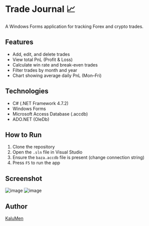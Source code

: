 # Trade Journal 📈

A Windows Forms application for tracking Forex and crypto trades.

## Features
- Add, edit, and delete trades
- View total PnL (Profit & Loss)
- Calculate win rate and break-even trades
- Filter trades by month and year
- Chart showing average daily PnL (Mon–Fri)

## Technologies
- C# (.NET Framework 4.7.2)
- Windows Forms
- Microsoft Access Database (.accdb)
- ADO.NET (OleDb)

## How to Run
1. Clone the repository
2. Open the `.sln` file in Visual Studio
3. Ensure the `baza.accdb` file is present (change connection string)
4. Press `F5` to run the app

## Screenshot
![image](https://github.com/user-attachments/assets/80372af2-bf18-4502-87c2-051fb806dc8b)
![image](https://github.com/user-attachments/assets/8e26a00e-5790-42fc-a554-930a043b4e34)




## Author
[KaluMen](https://github.com/KaluMen)
